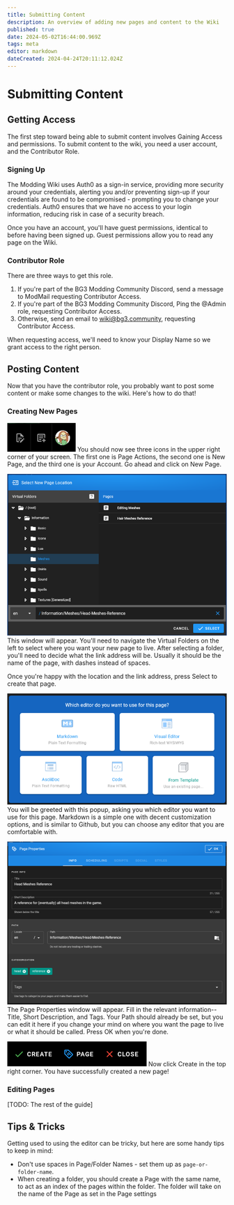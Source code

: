 ```yaml
---
title: Submitting Content
description: An overview of adding new pages and content to the Wiki
published: true
date: 2024-05-02T16:44:00.969Z
tags: meta
editor: markdown
dateCreated: 2024-04-24T20:11:12.024Z
---
```


# Submitting Content

## Getting Access
The first step toward being able to submit content involves Gaining Access and permissions. To submit content to the wiki, you need a user account, and the Contributor Role.

### Signing Up
The Modding Wiki uses Auth0 as a sign-in service, providing more security around your credentials, alerting you and/or preventing sign-up if your credentials are found to be compromised - prompting you to change your credentials. Auth0 ensures that we have no access to your login information, reducing risk in case of a security breach.

Once you have an account, you'll have guest permissions, identical to before having been signed up. Guest permissions allow you to read any page on the Wiki. 

### Contributor Role
There are three ways to get this role.

1. If you're part of the BG3 Modding Community Discord, send a message to ModMail requesting Contributor Access.
2. If you're part of the BG3 Modding Community Discord, Ping the @Admin role, requesting Contributor Access.
3. Otherwise, send an email to wiki@bg3.community, requesting Contributor Access.

When requesting access, we'll need to know your Display Name so we grant access to the right person.

## Posting Content
Now that you have the contributor role, you probably want to post some content or make some changes to the wiki. Here's how to do that!

### Creating New Pages

![icons_sc.png](/meta/icons_sc.png)
You should now see three icons in the upper right corner of your screen. The first one is Page Actions, the second one is New Page, and the third one is your Account. Go ahead and click on New Page.

![creatingnewpage_sc.png](/meta/creatingnewpage_sc.png)
This window will appear. You'll need to navigate the Virtual Folders on the left to select where you want your new page to live. After selecting a folder, you'll need to decide what the link address will be. Usually it should be the name of the page, with dashes instead of spaces.

Once you're happy with the location and the link address, press Select to create that page.

![whicheditor_sc.png](/meta/whicheditor_sc.png)
You will be greeted with this popup, asking you which editor you want to use for this page. Markdown is a simple one with decent customization options, and is similar to Github, but you can choose any editor that you are comfortable with.

![pageproperties_sc.png](/meta/pageproperties_sc.png)
The Page Properties window will appear. Fill in the relevant information--Title, Short Description, and Tags. Your Path should already be set, but you can edit it here if you change your mind on where you want the page to live or what it should be called. Press OK when you're done.

![createpageclose_sc.png](/meta/createpageclose_sc.png)
Now click Create in the top right corner. You have successfully created a new page!

### Editing Pages

[TODO: The rest of the guide]

## Tips & Tricks
Getting used to using the editor can be tricky, but here are some handy tips to keep in mind:

- Don't use spaces in Page/Folder Names - set them up as `page-or-folder-name`. 
- When creating a folder, you should create a Page with the same name, to act as an index of the pages within the folder. The folder will take on the name of the Page as set in the Page settings